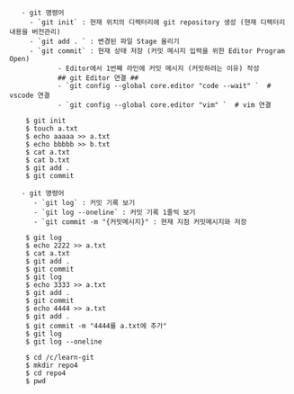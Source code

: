 
       - git 명령어
         - `git init` : 현재 위치의 디렉터리에 git repository 생성 (현재 디렉터리 내용을 버전관리)
         - `git add . ` : 변경된 파일 Stage 올리기
         - `git commit` : 현재 상태 저장 (커밋 메시지 입력을 위한 Editor Program Open)
                - Editor에서 1번째 라인에 커밋 메시지 (커밋하려는 이유) 작성
                ## git Editor 연결 ##
                - `git config --global core.editor "code --wait" `  # vscode 연결
                - `git config --global core.editor "vim" `  # vim 연결  
``` //* git add/commit 실습
    $ git init
    $ touch a.txt
    $ echo aaaaa >> a.txt
    $ echo bbbbb >> b.txt
    $ cat a.txt
    $ cat b.txt
    $ git add .
    $ git commit
```
       - git 명령어
          - `git log` : 커밋 기록 보기
          - `git log --oneline` : 커밋 기록 1줄씩 보기
          - `git commit -m "{커밋메시지}" : 현재 지점 커밋메시지와 저장
``` //* git log/commit -m 실습
    $ git log
    $ echo 2222 >> a.txt
    $ cat a.txt
    $ git add .
    $ git commit
    $ git log
    $ echo 3333 >> a.txt
    $ git add .
    $ git commit
    $ echo 4444 >> a.txt
    $ git add .
    $ git commit -m "4444를 a.txt에 추가"
    $ git log
    $ git log --oneline

    $ cd /c/learn-git
    $ mkdir repo4
    $ cd repo4
    $ pwd
```
